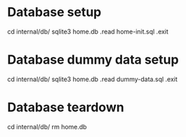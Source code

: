 # Database setup
cd internal/db/
sqlite3 home.db
.read home-init.sql
.exit

# Database dummy data setup
cd internal/db/
sqlite3 home.db
.read dummy-data.sql
.exit

# Database teardown
cd internal/db/
rm home.db
